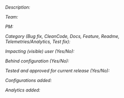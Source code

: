 *Description:*

*Team:*

*PM:*

*Category (Bug fix, CleanCode, Docs, Feature, Readme, Telemetries/Analytics, Test fix):*

*Impacting (visible) user (Yes/No):*

*Behind configuration (Yes/No):*

*Tested and approved for current release (Yes/No):*

*Configurations added:*

*Analytics added:*